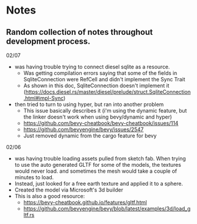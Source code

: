 # Notes

Random collection of notes throughout development process.
----

02/07
- was having trouble trying to connect diesel sqlite as a resource.
  - Was getting compilation errors saying that some of the fields in SqliteConnection were RefCell and didn't implement the Sync Trait
  - As shown in this doc, SqliteConnection doesn't implement it (https://docs.diesel.rs/master/diesel/prelude/struct.SqliteConnection.html#impl-Sync)
- then tried to turn to using hyper, but ran into another problem
  - This issue basically describes it (i'm using the dynamic feature, but the linker doesn't work when using bevy/dynamic and hyper)
  - https://github.com/bevy-cheatbook/bevy-cheatbook/issues/114
  - https://github.com/bevyengine/bevy/issues/2547
  - Just removed dynamic from the cargo feature for bevy

02/06
- was having trouble loading assets pulled from sketch fab. When trying to use the auto generated GLTF for some of the models, the textures would never load. and sometimes the mesh would take a couple of minutes to load.
- Instead, just looked for a free earth texture and applied it to a sphere.
- Created the model via Microsoft's 3d builder
- This is also a good resource:
  - https://bevy-cheatbook.github.io/features/gltf.html
  - https://github.com/bevyengine/bevy/blob/latest/examples/3d/load_gltf.rs